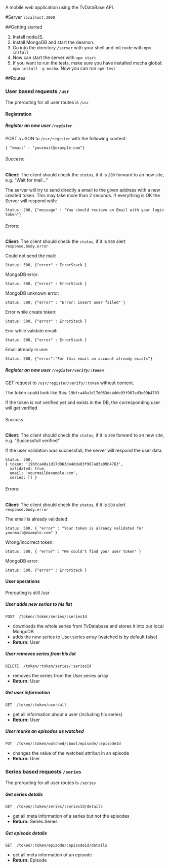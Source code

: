 A mobile web application using the TvDataBase API.

#Server `localhost:3000`

##Getting started
1. Install nodeJS.
2. Install MongoDB and start the deamon.
3. Go into the directory `/server` with your shell and  init node with `npm install` 
4. Now can start the server with `npm start`
5. If you want to run the tests, make sure you have installed mocha global: `npm install -g mocha`.
Now you can run `npm test`



##Routes
### User based requests `/usr`
The prerouting for all user routes is `/usr`
#### Registration
##### Register an new user `/register`
POST a JSON to `/usr/register` with the following content:
```
{ "email" : "yourmail@example.com"}
```
###### Success:
**Client:** The client should check the `status`, if it is `200` forward to an new site, e.g. "Wait for mail..."

The server will try to send directly a email to the given address with a new created token. This may take more than 2 seconds. If everything is OK the Server will respond with:
```
Status: 200, {"message" : "You should recieve an Email with your login token"}
```
###### Errors:
**Client:** The client should check the `status`, if it is `500` alert `response.body.error` 


Could not send the mail:
```
Status: 500, {"error" : ErrorStack }
```
MongoDB error:
```
Status: 500, {"error" : ErrorStack }
```
MongoDB unknown error:
```
Status: 500, {"error" : "Error: insert user failed" }
```
Error while create token:
```
Status: 500, {"error" : ErrorStack }
```
Eror while validate email:
```
Status: 500, {"error" : ErrorStack }
```
Email already in use:
```
Status: 500, {"error":"For this email an account already exists"}
```


##### Register an new user `/register/verify/:token`
GET request to `/usr/register/verify/:token` without content.

The token could look like this: `19bfca40a1d17d063de4dde03f967ad3e09b4763`

If the token is not verified yet and exists in the DB, the corresponding user will get verified
###### Success
**Client:** The client should check the `status`, if it is `200` forward to an new site, e.g. "Successfull verified"

If the user validation was successfull, the server will respond the user data.
```
Status: 200, 
{ token: '19bfca40a1d17d063de4dde03f967ad3e09b4763',
  validated: true,
  email: 'yourmail@example.com',
  series: [] }
```

###### Errors:
**Client:** The client should check the `status`, if it is `500` alert `response.body.error` 

The email is already validated:
```
Status: 500, { "error" : "Your token is already validated for yourmail@example.com" }
```
Wrong/incorrect token:
```
Status: 500, { "error" : "We could't find your user token" }
```
MongoDB error:
```
Status: 500, {"error" : ErrorStack }
```


#### User operations
Prerouting is still /usr
##### User adds new series to his list
`POST  /token/:token/series/:seriesId`
* downloads the whole series from TvDatabase and stores it into our local MongoDB
* adds the new series to User.series array (watched is by default false)
* **Return:** User

##### User removes series from his list
`DELETE  /token/:token/series/:seriesId`
* removes the series from the User.series array
* **Return:** User

##### Get user information
`GET  /token/:token/user/all`
* get all information about a user (including his series)
* **Return:** User 

##### User marks an episodes as watched
`PUT  /token/:token/watched/:bool/episode/:episodeId`
* changes the value of the watched attribut in an episode
* **Return:** User



### Series based requests `/series`
The prerouting for all user routes is `/series`
##### Get series details
`GET  /token/:token/series/:seriesId/details`
* get all meta information of a series but not the episodes
* **Return:** Series.Series

##### Get episode details
`GET  /token/:token/episode/:episodeId/details`
* get all meta information of an episode
* **Return:** Episode



 



